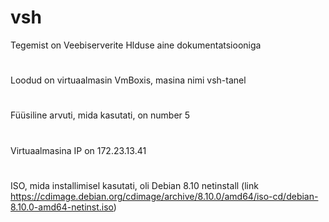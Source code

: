 # vsh
Tegemist on Veebiserverite Hlduse aine dokumentatsiooniga
#
Loodud on virtuaalmasin VmBoxis, masina nimi vsh-tanel
#
Füüsiline arvuti, mida kasutati, on number 5
#
Virtuaalmasina IP on 172.23.13.41
#
ISO, mida installimisel kasutati, oli Debian 8.10 netinstall (link https://cdimage.debian.org/cdimage/archive/8.10.0/amd64/iso-cd/debian-8.10.0-amd64-netinst.iso)
